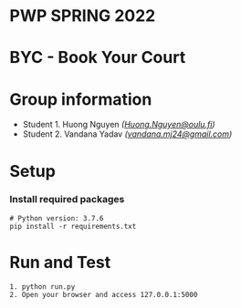 # PWP SPRING 2022
# BYC - Book Your Court

# Group information
* Student 1. Huong Nguyen _(Huong.Nguyen@oulu.fi)_
* Student 2. Vandana Yadav _(vandana.mj24@gmail.com)_

# Setup

### Install required packages
```
# Python version: 3.7.6
pip install -r requirements.txt 
```

# Run and Test

```
1. python run.py
2. Open your browser and access 127.0.0.1:5000
```

[//]: # (_Remember to include all required documentation and HOWTOs, including how to create and populate the database, how to run and test the API, the url to the entrypoint and instructions on how to setup and run the client_)
